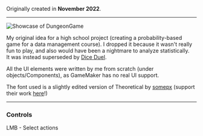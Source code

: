 Originally created in **November 2022**.

---

![Showcase of DungeonGame](https://github.com/Klehrik/DungeonGame/assets/78520710/d55333fc-7c92-41c3-b016-9856b20faff7)


My original idea for a high school project (creating a probability-based game for a data management course). 
I dropped it because it wasn't really fun to play, and also would have been a nightmare to analyze statistically.  
It was instead superseded by [Dice Duel](https://klehrik.itch.io/dice-duel).

All the UI elements were written by me from scratch (under objects/Components), as GameMaker has no real UI support.

The font used is a slightly edited version of Theoretical by [somepx](https://somepx.itch.io/) (support their work [here](https://somepx.itch.io/humble-fonts-tiny)!)

---

### Controls

LMB - Select actions
